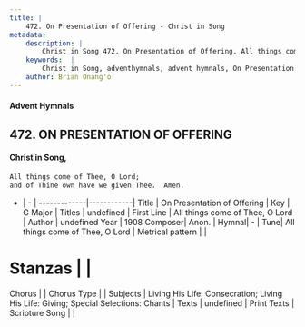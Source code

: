 ```yaml
---
title: |
    472. On Presentation of Offering - Christ in Song
metadata:
    description: |
        Christ in Song 472. On Presentation of Offering. All things come of Thee, O Lord; and of Thine own have we given Thee.  Amen.
    keywords:  |
        Christ in Song, adventhymnals, advent hymnals, On Presentation of Offering, All things come of Thee, O Lord. 
    author: Brian Onang'o
---
```


#### Advent Hymnals
## 472. ON PRESENTATION OF OFFERING
####  Christ in Song,

```txt
All things come of Thee, O Lord;
and of Thine own have we given Thee.  Amen.

```

- |   -  |
-------------|------------|
Title | On Presentation of Offering |
Key | G Major |
Titles | undefined |
First Line | All things come of Thee, O Lord |
Author | undefined
Year | 1908
Composer| Anon. |
Hymnal|  - |
Tune| All things come of Thee, O Lord |
Metrical pattern | |
# Stanzas |  |
Chorus |  |
Chorus Type |  |
Subjects | Living His Life: Consecration; Living His Life: Giving; Special Selections: Chants |
Texts | undefined |
Print Texts | 
Scripture Song |  |
    
